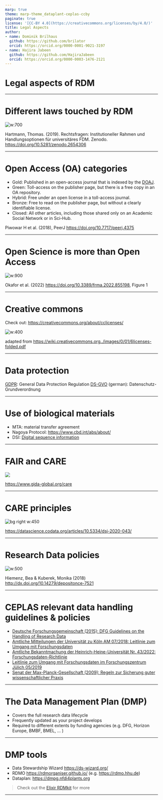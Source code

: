 ```yaml
---
marp: true
theme: marp-theme_dataplant-ceplas-ccby
paginate: true
license: '[CC-BY 4.0](https://creativecommons.org/licenses/by/4.0/)'
title: Legal Aspects
author:
- name: Dominik Brilhaus
  github: https://github.com/brilator
  orcid: https://orcid.org/0000-0001-9021-3197
- name: Hajira Jabeen
  github: https://github.com/HajiraJabeen
  orcid: https://orcid.org/0000-0003-1476-2121
---
```


# Legal aspects of RDM

---

# Different laws touched by RDM

![w:700](././../../../images/hartmann-terraincognita-forschungsdaten-rechtlicheheimat.png)

<span class="footer-reference">Hartmann, Thomas. (2019). Rechtsfragen: Institutioneller Rahmen und Handlungsoptionen für universitäres FDM. Zenodo. https://doi.org/10.5281/zenodo.2654306</span>

---

# Open Access (OA) categories

- Gold: Published in an open-access journal that is indexed by the [DOAJ](https://doaj.org).
- Green: Toll-access on the publisher page, but there is a free copy in an OA repository.
- Hybrid: Free under an open license in a toll-access journal.
- Bronze: Free to read on the publisher page, but without a clearly identifiable license.
- Closed: All other articles, including those shared only on an Academic Social Network or in Sci-Hub.

<span class="footer-reference">Piwowar H et al. (2018), PeerJ https://doi.org/10.7717/peerj.4375</span>

---

# Open Science is more than Open Access

![w:900](https://www.frontiersin.org/files/Articles/855198/frma-07-855198-HTML/image_m/frma-07-855198-g001.jpg)

<span class="footer-reference">Okafor et al. (2022) https://doi.org/10.3389/frma.2022.855198, Figure 1</span>

---

# Creative commons

Check out: https://creativecommons.org/about/cclicenses/

![w:400](././../../../images/creative-commons-brochure.png)

<span class="footer-reference">adapted from https://wiki.creativecommons.org../images/0/01/6licenses-folded.pdf</span>

---

# Data protection

[GDPR](https://gdpr-info.eu/): General Data Protection Regulation
[DS-GVO](https://www.datenschutz-wiki.de/Datenschutz-Grundverordnung) (german): Datenschutz-Grundverordnung

---

# Use of biological materials

- MTA: material transfer agreement
- Nagoya Protocol: https://www.cbd.int/abs/about/
- DSI: [Digital sequence information](https://www.genres.de/en/access-and-benefit-sharing/digital-sequence-information)

---

# FAIR and CARE

![](https://images.squarespace-cdn.com/content/v1/5d3799de845604000199cd24/1567592451970-2R8XFL670QNMAGDRV7ED/Be+FAIR+and+care.png?format=2500w)

<span class="footer-reference">https://www.gida-global.org/care</span>

---

# CARE principles

![bg right w:450](https://storage.googleapis.com/jnl-up-j-dsj-files/journals/1/articles/1158/submission/proof/1158-10-8531-1-17-20201104.png)

<span class="footer-reference">https://datascience.codata.org/articles/10.5334/dsj-2020-043/</span>

---

# Research Data policies
![w:500](./../../../images/forschungsdaten-policy-kit-abb2.png)


<span class="footer-reference">Hiemenz, Bea & Kuberek, Monika (2018) http://dx.doi.org/10.14279/depositonce-7521</span>

---

# CEPLAS relevant data handling guidelines & policies

<style scoped> section{font-size: 25px;} </style>

- [Deutsche Forschungsgemeinschaft (2015): DFG Guidelines on the Handling of Research Data](https://www.dfg.de/en/research_funding/proposal_review_decision/applicants/research_data/)
- [Amtliche Mitteilungen der Universität zu Köln AM 07/2018: Leitlinie zum Umgang mit Forschungsdaten](https://am.uni-koeln.de/e21463/am_mitteilungen/@6/AM_2018-07_Leitlinie-zum-Umgang-mit-Forschungsdaten_ger.pdf)
- [Amtliche Bekanntmachung der Heinrich-Heine-Universität Nr. 43/2022: Forschungsdaten-Richtlinie](https://www.fdm.hhu.de/fileadmin/redaktion/Forschungsdatenmanagement/2022_Forschungsdaten-Richtlinie.pdf) 
- [Leitlinie zum Umgang mit Forschungsdaten im Forschungszentrum Jülich 05/2019](https://www.fz-juelich.de/SharedDocs/Downloads/ZB/DE/Forschungsdaten/fdm_leitlinie_forschungsdaten_fzj.pdf)
- [Senat der Max-Planck-Gesellschaft (2009): Regeln zur Sicherung guter wissenschaftlicher Praxis](https://www.mpg.de/199493/regelnWissPraxis.pdf)

---

# The Data Management Plan (DMP)

- Covers the full research data lifecycle
- Frequently updated as your project develops
- Required to different extents by funding agencies (e.g. DFG, Horizon Europe, BMBF, BMEL, ... )

---

# DMP tools

- Data Stewardship Wizard https://ds-wizard.org/
- RDMO https://rdmorganiser.github.io/ (e.g. https://rdmo.hhu.de)
- Dataplan: https://dmpg.nfdi4plants.org

> Check out the [Elixir RDMkit](https://rdmkit.elixir-europe.org/data_management_plan) for more

---
